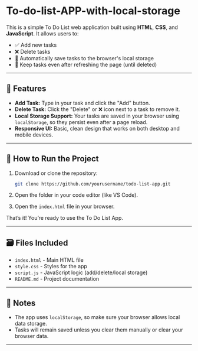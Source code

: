 # To-do-list-APP-with-local-storage
This is a simple To Do List web application built using **HTML**, **CSS**, and **JavaScript**. It allows users to:

- ✅ Add new tasks
- ❌ Delete tasks
- 💾 Automatically save tasks to the browser's local storage
- 🔁 Keep tasks even after refreshing the page (until deleted)

---

## 🔧 Features

- **Add Task:** Type in your task and click the "Add" button.
- **Delete Task:** Click the "Delete" or ❌ icon next to a task to remove it.
- **Local Storage Support:** Your tasks are saved in your browser using `localStorage`, so they persist even after a page reload.
- **Responsive UI:** Basic, clean design that works on both desktop and mobile devices.

---

## 📂 How to Run the Project

1. Download or clone the repository:
    ```bash
    git clone https://github.com/yourusername/todo-list-app.git
    ```

2. Open the folder in your code editor (like VS Code).

3. Open the `index.html` file in your browser.

That’s it! You’re ready to use the To Do List App.

---

## 🗃️ Files Included

- `index.html` - Main HTML file
- `style.css` - Styles for the app
- `script.js` - JavaScript logic (add/delete/local storage)
- `README.md` - Project documentation

---

## 📌 Notes

- The app uses `localStorage`, so make sure your browser allows local data storage.
- Tasks will remain saved unless you clear them manually or clear your browser data.

---

